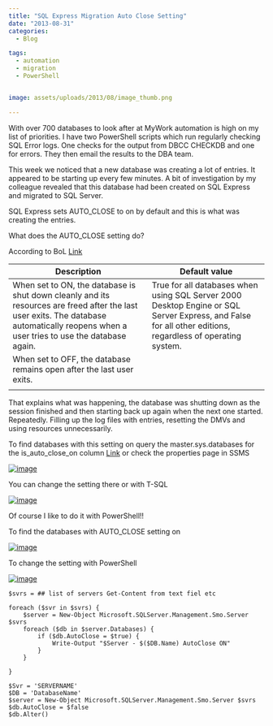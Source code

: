 ```yaml
---
title: "SQL Express Migration Auto Close Setting"
date: "2013-08-31" 
categories:
  - Blog

tags:
  - automation
  - migration
  - PowerShell


image: assets/uploads/2013/08/image_thumb.png

---
```

With over 700 databases to look after at MyWork automation is high on my list of priorities. I have two PowerShell scripts which run regularly checking SQL Error logs. One checks for the output from DBCC CHECKDB and one for errors. They then email the results to the DBA team.

This week we noticed that a new database was creating a lot of entries. It appeared to be starting up every few minutes. A bit of investigation by my colleague revealed that this database had been created on SQL Express and migrated to SQL Server.

SQL Express sets AUTO_CLOSE to on by default and this is what was creating the entries.

What does the AUTO_CLOSE setting do?

According to BoL [Link](http://technet.microsoft.com/en-us/library/ms190249(v=sql.105).aspx)


|Description|Default value|
|---|---|
|When set to ON, the database is shut down cleanly and its resources are freed after the last user exits. The database automatically reopens when a user tries to use the database again.|True for all databases when using SQL Server 2000 Desktop Engine or SQL Server Express, and False for all other editions, regardless of operating system.|
|When set to OFF, the database remains open after the last user exits.|  |
|||


That explains what was happening, the database was shutting down as the session finished and then starting back up again when the next one started. Repeatedly. Filling up the log files with entries, resetting the DMVs and using resources unnecessarily.

To find databases with this setting on query the master.sys.databases for the is_auto_close_on column [Link](http://technet.microsoft.com/en-us/library/ms178534.aspx) or check the properties page in SSMS

[![image](https://blog.robsewell.com/assets/uploads/2013/08/image_thumb.png)](https://i0.wp.com/sqldbawithabeard.com/wp-content/uploads/2013/08/image.png)

You can change the setting there or with T-SQL

[![image](https://blog.robsewell.com/assets/uploads/2013/08/image3.png)](https://blog.robsewell.com/assets/uploads/2013/08/image3.png)

Of course I like to do it with PowerShell!!

To find the databases with AUTO_CLOSE setting on

[![image](https://blog.robsewell.com/assets/uploads/2013/08/image_thumb1.png "image")](https://blog.robsewell.com/assets/uploads/2013/08/image1.png)

To change the setting with PowerShell

[![image](https://blog.robsewell.com/assets/uploads/2013/08/image_thumb2.png "image")](https://blog.robsewell.com/assets/uploads/2013/08/image2.png)

    $svrs = ## list of servers Get-Content from text fiel etc
    
    foreach ($svr in $svrs) {
        $server = New-Object Microsoft.SQLServer.Management.Smo.Server $svrs
        foreach ($db in $server.Databases) {
            if ($db.AutoClose = $true) {
                Write-Output "$Server - $($DB.Name) AutoClose ON"
            }        
        }
        
    }
    
    $Svr = 'SERVERNAME'
    $DB = 'DatabaseName'
    $server = New-Object Microsoft.SQLServer.Management.Smo.Server $svrs
    $db.AutoClose = $false
    $db.Alter()

